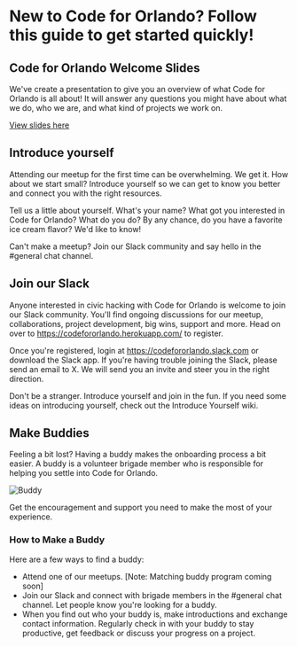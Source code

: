 <!-- TITLE: Getting Started -->
<!-- SUBTITLE: A quick summary of Getting Started -->

# New to Code for Orlando? Follow this guide to get started quickly!

## Code for Orlando Welcome Slides
We've create a presentation to give you an overview of what Code for Orlando is all about! It will answer any questions you might have about what we do, who we are, and what kind of projects we work on. 


<a href="http://www.google.com"> View slides here</a>

## Introduce yourself

Attending our meetup for the first time can be overwhelming. We get it. How about we start small? Introduce yourself so we can get to know you better and connect you with the right resources.

Tell us a little about yourself. What's your name? What got you interested in Code for Orlando? What do you do? By any chance, do you have a favorite ice cream flavor? We'd like to know!

Can't make a meetup? Join our Slack community and say hello in the #general chat channel.

## Join our Slack

Anyone interested in civic hacking with Code for Orlando is welcome to join our Slack community. You'll find ongoing discussions for our meetup, collaborations, project development, big wins, support and more. Head on over to https://codefororlando.herokuapp.com/ to register.

Once you're registered, login at https://codefororlando.slack.com or download the Slack app. If you're having trouble joining the Slack, please send an email to X. We will send you an invite and steer you in the right direction.

Don't be a stranger. Introduce yourself and join in the fun. If you need some ideas on introducing yourself, check out the Introduce Yourself wiki.

## Make Buddies
Feeling a bit lost? Having a buddy makes the onboarding process a bit easier. A buddy is a volunteer brigade member who is responsible for helping you settle into Code for Orlando.

![Buddy](/uploads/buddy.gif "Buddy")

Get the encouragement and support you need to make the most of your experience.

### How to Make a Buddy
Here are a few ways to find a buddy:

* Attend one of our meetups. [Note: Matching buddy program coming soon]
* Join our Slack and connect with brigade members in the #general chat channel. Let people know you're looking for a buddy.
* When you find out who your buddy is, make introductions and exchange contact information. Regularly check in with your buddy to stay productive, get feedback or discuss your progress on a project.

